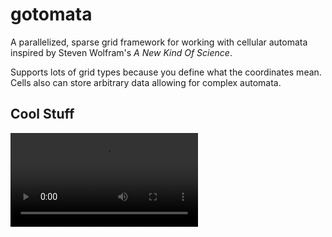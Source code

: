 # gotomata
A parallelized, sparse grid framework for working with cellular automata inspired by Steven Wolfram's _A New Kind Of Science_.

Supports lots of grid types because you define what the coordinates mean.
Cells also can store arbitrary data allowing for complex automata.

## Cool Stuff
![mp4](./docs/images/hex-grid-growth-inhibition.mp4)


